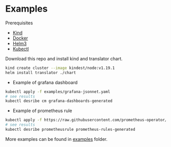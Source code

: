 # Examples 

Prerequisites

* [Kind](https://kind.sigs.k8s.io/)
* [Docker](https://www.docker.com/)
* [Helm3](https://helm.sh/)
* [Kubectl](https://kubernetes.io/docs/tasks/tools/install-kubectl/)

Download this repo and install kind and translator chart.
```bash
kind create cluster --image kindest/node:v1.19.1
helm install translator ./chart
```

- Example of grafana dashboard
```bash
kubectl apply -f examples/grafana-jsonnet.yaml
# see results
kubectl desribe cm grafana-dashboards-generated
```

- Example of prometheus rule
```bash
kubectl apply -f https://raw.githubusercontent.com/prometheus-operator/prometheus-operator/release-0.42/example/prometheus-operator-crd/monitoring.coreos.com_prometheusrules.yaml
# see results
kubectl desribe prometheusrule prometheus-rules-generated
```

More examples can be found in [examples](examples) folder.
